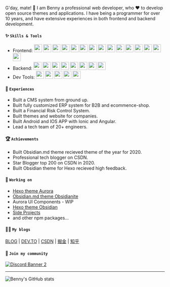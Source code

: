 <!--
**TriDiamond/TriDiamond** is a ✨ _special_ ✨ repository because its `README.md` (this file) appears on your GitHub profile.

Here are some ideas to get you started:

- 🔭 I’m currently working on ...
- 🌱 I’m currently learning ...
- 👯 I’m looking to collaborate on ...
- 🤔 I’m looking for help with ...
- 💬 Ask me about ...
- 📫 How to reach me: ...
- 😄 Pronouns: ...
- ⚡ Fun fact: ...
-->

<!--<img
  src="https://cr-ss-service.azurewebsites.net/api/ScreenShot?widget=summary&username=tridiamond&badges=4&show-avatar=false&style=--header-bg-color:%23000;--border-radius:10px"
/>
-->

G'day, mate! 👋 I am Benny a professional web developer, who ❤️ to develop open source themes and applications. I have being a programmer for over 10 years, and have extensive experiences in both frontend and backend development. 

#### ✨ `Skills & Tools`

- Frontend:
<code><img height="25" src="https://cdn.jsdelivr.net/gh/devicons/devicon/icons/javascript/javascript-original.svg" /></code>
<code><img height="25" src="https://cdn.jsdelivr.net/gh/devicons/devicon/icons/typescript/typescript-original.svg" /></code>
<code><img height="25" src="https://cdn.jsdelivr.net/gh/devicons/devicon/icons/react/react-original.svg" /></code>
<code><img height="25" src="https://cdn.jsdelivr.net/gh/devicons/devicon/icons/redux/redux-original.svg" /></code>
<code><img height="25" src="https://cdn.jsdelivr.net/gh/devicons/devicon/icons/nextjs/nextjs-original.svg" /></code>
<code><img height="25" src="https://cdn.jsdelivr.net/gh/devicons/devicon/icons/vuejs/vuejs-original.svg" /></code>
<code><img height="25" src="https://cdn.jsdelivr.net/gh/devicons/devicon/icons/nuxtjs/nuxtjs-original.svg" /></code>
<code><img height="25" src="https://cdn.jsdelivr.net/gh/devicons/devicon/icons/angularjs/angularjs-original.svg" /></code>
<code><img height="25" src="https://cdn.jsdelivr.net/gh/devicons/devicon/icons/html5/html5-original.svg" /></code>
<code><img height="25" src="https://cdn.jsdelivr.net/gh/devicons/devicon/icons/css3/css3-original.svg" /></code>
<code><img height="25" src="https://cdn.jsdelivr.net/gh/devicons/devicon/icons/sass/sass-original.svg" /></code>
<code><img height="25" src="https://cdn.jsdelivr.net/gh/devicons/devicon@latest/icons/tailwindcss/tailwindcss-original.svg" /></code>
<code><img height="25" src="https://cdn.jsdelivr.net/gh/devicons/devicon/icons/babel/babel-original.svg" /></code>
<code><img height="25" src="https://cdn.jsdelivr.net/gh/devicons/devicon/icons/webpack/webpack-original.svg" /></code>
<code><img height="25" src="https://cdn.jsdelivr.net/gh/devicons/devicon/icons/npm/npm-original-wordmark.svg" /></code>
- Backend:
<code><img height="25" src="https://cdn.jsdelivr.net/gh/devicons/devicon/icons/nodejs/nodejs-original.svg" /></code>
<code><img height="25" src="https://cdn.jsdelivr.net/gh/devicons/devicon/icons/php/php-original.svg" /></code>
<code><img height="25" src="https://cdn.jsdelivr.net/gh/devicons/devicon/icons/express/express-original.svg" /></code>
<code><img height="25" src="https://cdn.jsdelivr.net/gh/devicons/devicon/icons/laravel/laravel-plain.svg" /></code>
<code><img height="25" src="https://cdn.jsdelivr.net/gh/devicons/devicon/icons/mysql/mysql-original.svg" /></code>
<code><img height="25" src="https://cdn.jsdelivr.net/gh/devicons/devicon/icons/postgresql/postgresql-original.svg" /></code>
<code><img height="25" src="https://cdn.jsdelivr.net/gh/devicons/devicon@latest/icons/mysql/mysql-original.svg" /></code>
<code><img height="25" src="https://cdn.jsdelivr.net/gh/devicons/devicon@latest/icons/mongodb/mongodb-original.svg" /></code>
- Dev Tools:
<code><img height="25" src="https://cdn.jsdelivr.net/gh/devicons/devicon/icons/git/git-original.svg" /></code>
<code><img height="25" src="https://cdn.jsdelivr.net/gh/devicons/devicon/icons/vscode/vscode-original.svg" /></code>
<code><img height="25" src="https://cdn.jsdelivr.net/gh/devicons/devicon/icons/chrome/chrome-original.svg" /></code>
<code><img height="25" src="https://cdn.jsdelivr.net/gh/devicons/devicon/icons/androidstudio/androidstudio-original.svg" /></code>
<code><img height="25" src="https://cdn.jsdelivr.net/gh/devicons/devicon/icons/xcode/xcode-original.svg" /></code>

#### 📜 `Experiences`

- Built a CMS system from ground up.
- Built fully customized ERP system for B2B and ecommence-shop.
- Built a Financial Risk Control System.
- Built themes and website for companies.
- Built Android and IOS APP with Ionic and Angular.
- Lead a tech team of 20+ engineers. 

#### 🏆 `Achievements`

- Built Obsidian.md theme recieved theme of the year for 2020.
- Professional tech blogger on CSDN.
- Star Blogger top 200 on CSDN in 2020.
- Built Obsidian theme for Hexo recieved high feedback.

#### 🔭 `Working on`

- [Hexo theme Aurora](https://github.com/auroral-ui/hexo-theme-aurora)
- [Obsidian.md theme Obsidianite](https://github.com/TriDiamond/Obsidian-Obsidianite)
- Aurora UI Components - WIP
- [Hexo theme Obsidian](https://github.com/TriDiamond/hexo-theme-obsidian)
- [Side Projects](https://github.com/TriDiamond/projects)
- and other npm packages...

#### ✍🏻 `My blogs`

[BLOG](https://tridiamond.tech) | [DEV.TO](https://dev.to/tridiamond) | [CSDN](https://blog.csdn.net/TriDiamond6) | [掘金](https://juejin.im/user/1873223546578589/posts) | [知乎](https://www.zhihu.com/people/tridiamond)

#### 💬 `Join my community`

<a href="https://discord.gg/VC7CrYfds5"><img src="https://discordapp.com/api/guilds/801943105913225246/widget.png?style=banner2" alt="Discord Banner 2"/></a>

---

![Benny's GitHub stats](https://github-readme-stats.vercel.app/api?username=bennyxguo&show_icons=true&theme=radical)

